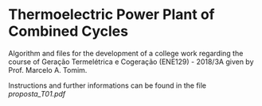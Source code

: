 # Thermoelectric Power Plant of Combined Cycles
Algorithm and files for the development of a college work regarding the course of Geração Termelétrica e Cogeração (ENE129) - 2018/3A given by Prof. Marcelo A. Tomim.

Instructions and further informations can be found in the file *proposta_T01.pdf*
